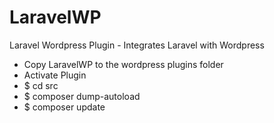 LaravelWP
=========

Laravel Wordpress Plugin - Integrates Laravel with Wordpress

* Copy LaravelWP to the wordpress plugins folder
* Activate Plugin
* $ cd src
* $ composer dump-autoload
* $ composer update

